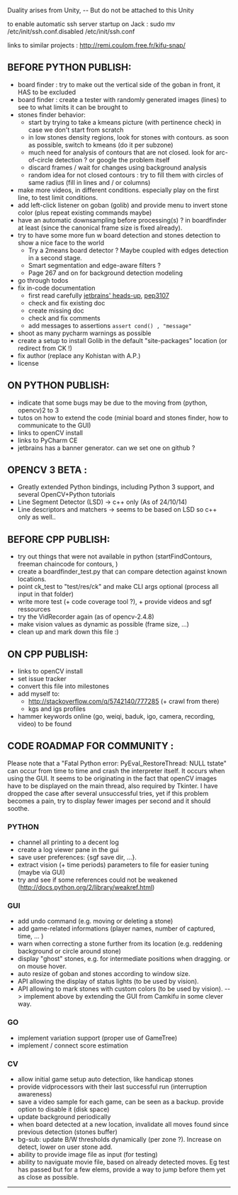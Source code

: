 
Duality arises from Unity, -- But do not be attached to this Unity

to enable automatic ssh server startup on Jack :
sudo mv /etc/init/ssh.conf.disabled /etc/init/ssh.conf

links to similar projects : http://remi.coulom.free.fr/kifu-snap/



## BEFORE PYTHON PUBLISH:

- board finder : try to make out the vertical side of the goban in front, it HAS to be excluded
- board finder : create a tester with randomly generated images (lines) to see to what limits it can be brought to
- stones finder behavior:
    * start by trying to take a kmeans picture (with pertinence check) in case we don't start from scratch
    * in low stones density regions, look for stones with contours. as soon as possible, switch to kmeans (do it per subzone)
    * much need for analysis of contours that are not closed. look for arc-of-circle detection ? or google the problem itself
    * discard frames / wait for changes using background analysis
    * random idea for not closed contours : try to fill them with circles of same radius (fill in lines and / or columns)
- make more videos, in different conditions. especially play on the first line, to test limit conditions.
- add left-click listener on goban (golib) and provide menu to invert stone color (plus repeat existing commands maybe)
- have an automatic downsampling before processing(s) ? in boardfinder at least (since the canonical frame size is fixed already).
- try to have some more fun w board detection and stones detection to show a nice face to the world
    * Try a 2means board detector ? Maybe coupled with edges detection in a second stage.
    * Smart segmentation and edge-aware filters ?
    * Page 267 and on for background detection modeling
- go through todos
- fix in-code documentation
    * first read carefully [jetbrains' heads-up](https://www.jetbrains.com/pycharm/webhelp/documenting-source-code-in-pycharm.html), [pep3107](https://www.python.org/dev/peps/pep-3107/)
    * check and fix existing doc
    * create missing doc
    * check and fix comments
    * add messages to assertions  `assert cond() , "message"`
- shoot as many pycharm warnings as possible
- create a setup to install Golib in the default "site-packages" location (or redirect from CK !)
- fix author (replace any Kohistan with A.P.)
- license


## ON PYTHON PUBLISH:

- indicate that some bugs may be due to the moving from (python, opencv)2 to 3
- tutos on how to extend the code (minial board and stones finder, how to communicate to the GUI)
- links to openCV install
- links to PyCharm CE
- jetbrains has a banner generator. can we set one on github ?


## OPENCV 3 BETA :

- Greatly extended Python bindings, including Python 3 support, and several OpenCV+Python tutorials
- Line Segment Detector (LSD)     -> c++ only (As of 24/10/14)
- Line descriptors and matchers   -> seems to be based on LSD so c++ only as well..


## BEFORE CPP PUBLISH:

- try out things that were not available in python (startFindContours, freeman chaincode for contours, )
- create a boardfinder_test.py that can compare detection against known locations.
- point ck_test to "test/res/ck" and make CLI args optional (process all input in that folder)
- write more test (+ code coverage tool ?), + provide videos and sgf ressources
- try the VidRecorder again (as of opencv-2.4.8)
- make vision values as dynamic as possible (frame size, ...)
- clean up and mark down this file :)


## ON CPP PUBLISH:

- links to openCV install
- set issue tracker
- convert this file into milestones
- add myself to:
    * http://stackoverflow.com/q/5742140/777285  (+ crawl from there)
    * kgs and igs profiles
- hammer keywords online (go, weiqi, baduk, igo, camera, recording, video) to be found


## CODE ROADMAP FOR COMMUNITY :

Please note that a "Fatal Python error: PyEval_RestoreThread: NULL tstate" can occur from time to time and crash the
interpreter itself. It occurs when using the GUI. It seems to be originating in the fact that openCV images have to
be displayed on the main thread, also required by Tkinter. I have dropped the case after several unsuccessful tries,
yet if this problem becomes a pain, try to display fewer images per second and it should soothe.


### PYTHON

- channel all printing to a decent log
- create a log viewer pane in the gui
- save user preferences: {sgf save dir, ...}.
- extract vision (+ time periods) parameters to file for easier tuning (maybe via GUI)
- try and see if some references could not be weakened  (http://docs.python.org/2/library/weakref.html)

### GUI

- add undo command (e.g. moving or deleting a stone)
- add game-related informations (player names, number of captured, time, ... )
- warn when correcting a stone further from its location (e.g. reddening background or circle around stone)
- display "ghost" stones, e.g. for intermediate positions when dragging. or on mouse hover.
- auto resize of goban and stones according to window size.
- API allowing the display of status lights (to be used by vision).
- API allowing to mark stones with custom colors (to be used by vision).
--> implement above by extending the GUI from Camkifu in some clever way.

### GO

- implement variation support (proper use of GameTree)
- implement / connect score estimation

### CV

- allow initial game setup auto detection, like handicap stones
- provide vidprocessors with their last successful run (interruption awareness)
- save a video sample for each game, can be seen as a backup. provide option to disable it (disk space)
- update background periodically
- when board detected at a new location, invalidate all moves found since previous detection (stones buffer)
- bg-sub: update B/W thresholds dynamically (per zone ?). Increase on detect, lower on user stone add.
- ability to provide image file as input (for testing)
- ability to naviguate movie file, based on already detected moves. Eg test has passed but for a few elems, provide a way to jump before them yet as close as possible.

---------------------------------------------------------------------------------------------------

